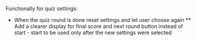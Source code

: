 Functionally for quiz settings:
* When the quiz round is done reset settings and let user choose again
** Add a clearer display for final score and next round button instead of start - start to be used only after the new settings were selected

